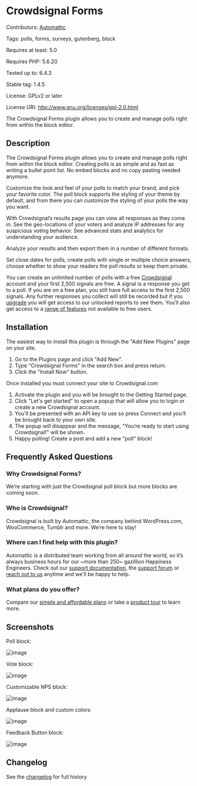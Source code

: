 # Crowdsignal Forms

Contributors: [Automattic](https://automattic.com)

Tags: polls, forms, surveys, gutenberg, block

Requires at least: 5.0

Requires PHP: 5.6.20

Tested up to: 6.4.3

Stable tag: 1.4.5

License: GPLv2 or later

License URI: http://www.gnu.org/licenses/gpl-2.0.html


The Crowdsignal Forms plugin allows you to create and manage polls right from within the block editor.

## Description

The Crowdsignal Forms plugin allows you to create and manage polls right from within the block editor.
Creating polls is as simple and as fast as writing a bullet point list. No embed blocks and no copy pasting needed anymore.

Customize the look and feel of your polls to match your brand, and pick your favorite color. The poll block supports the styling of your theme by default, and from there you can customize the styling of your polls the way you want.

With Crowdsignal’s results page you can view all responses as they come in. See the geo-locations of your voters and analyze IP addresses for any suspicious voting behavior. See advanced stats and analytics for understanding your audience.

Analyze your results and then export them in a number of different formats.

Set close dates for polls, create polls with single or multiple choice answers, choose whether to show your readers the poll results or keep them private.

You can create an unlimited number of polls with a free [Crowdsignal](https://crowdsignal.com/) account and your first 2,500 signals are free. A signal is a response you get to a poll. If you are on a free plan, you still have full access to the first 2,500 signals. Any further responses you collect will still be recorded but if you [upgrade](https://crowdsignal.com/pricing/) you will get access to our unlocked reports to see them. You’ll also get access to a [range of features](https://crowdsignal.com/features/) not available to free users.

## Installation

The easiest way to install this plugin is through the "Add New Plugins" page on your site.
1. Go to the Plugins page and click "Add New".
2. Type "Crowdsignal Forms" in the search box and press return.
3. Click the "Install Now" button.

Once installed you must connect your site to Crowdsignal.com
1. Activate the plugin and you will be brought to the Getting Started page.
2. Click "Let's get started" to open a popup that will allow you to login or create a new Crowdsignal account.
3. You'll be presented with an API key to use so press Connect and you'll be brought back to your own site.
4. The popup will disappear and the message, "You’re ready to start using Crowdsignal!" will be shown.
5. Happy polling! Create a post and add a new "poll" block!


## Frequently Asked Questions

### Why Crowdsignal Forms?

We’re starting with just the Crowdsignal poll block but more blocks are coming soon.

### Who is Crowdsignal?

Crowdsignal is built by Automattic, the company behind WordPress.com, WooCommerce, Tumblr and more. We’re here to stay!

### Where can I find help with this plugin?

Automattic is a distributed team working from all around the world, so it’s always business hours for our ~more than 250~ gazillion Happiness Engineers. Check out our [support documentation](https://crowdsignal.com/support/), the [support forum](https://wordpress.org/support/plugin/crowdsignal-forms/) or [reach out to us](https://crowdsignal.com/contact/) anytime and we'll be happy to help.

### What plans do you offer?
Compare our [simple and affordable plans](https://crowdsignal.com/pricing/) or take a [product tour](https://crowdsignal.com/features/) to learn more.


## Screenshots

Poll block:

![image](https://user-images.githubusercontent.com/157240/116736784-b7f77a00-a9c6-11eb-8b05-606084cfdb91.png)

Vote block:

![image](https://user-images.githubusercontent.com/157240/116736949-f9882500-a9c6-11eb-99e5-9e4b5fe12706.png)

Customizable NPS block:

![image](https://user-images.githubusercontent.com/157240/116736474-533c1f80-a9c6-11eb-8671-ef981cdd35e2.png)

Applause block and custom colors:

![image](https://user-images.githubusercontent.com/157240/116736193-f04a8880-a9c5-11eb-9854-3cacf9d5ec5b.png)

Feedback Button block:

![image](https://user-images.githubusercontent.com/157240/116735866-7c0fe500-a9c5-11eb-8358-a3fd01a1cfd2.png)


## Changelog

See the [changelog](changelog.txt) for full history

